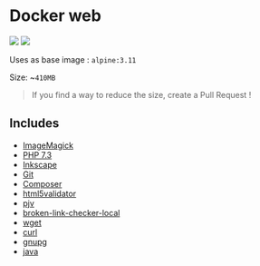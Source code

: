 # Docker web

[![](https://images.microbadger.com/badges/image/williamdes/docker-web.svg)](https://microbadger.com/images/williamdes/docker-web "Get your own image badge on microbadger.com")
[![](https://images.microbadger.com/badges/commit/williamdes/docker-web.svg)](https://microbadger.com/images/williamdes/docker-web "Get your own commit badge on microbadger.com")

Uses as base image : `alpine:3.11`

Size: ~`410MB`
> If you find a way to reduce the size, create a Pull Request !

## Includes
- [ImageMagick](https://www.imagemagick.org/)
- [PHP 7.3](http://www.php.net/ChangeLog-7.php)
- [Inkscape](https://inkscape.org/)
- [Git](https://git-scm.com/)
- [Composer](https://getcomposer.org/)
- [html5validator](https://github.com/svenkreiss/html5validator)
- [pjv](https://github.com/hvnsweeting/pjv)
- [broken-link-checker-local](https://github.com/LukasHechenberger/broken-link-checker-local)
- [wget](https://www.gnu.org/software/wget/)
- [curl](https://curl.haxx.se/)
- [gnupg](https://www.gnupg.org/)
- [java](https://www.java.com/)
